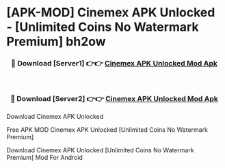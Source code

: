 # [APK-MOD] Cinemex APK Unlocked - [Unlimited Coins No Watermark Premium] bh2ow



<div align="center">
<h3>🔴 Download [Server1] 👉👉 <a href="https://momento.my/?title=Cinemex_APK_Unlocked">Cinemex APK Unlocked Mod Apk</a></h3><br>

<h3>🔴 Download [Server2] 👉👉 <a href="https://momento.my/?title=Cinemex_APK_Unlocked">Cinemex APK Unlocked Mod Apk</a></h3>
</div>



Download Cinemex APK Unlocked 

Free APK MOD Cinemex APK Unlocked [Unlimited Coins No Watermark Premium]

Download Cinemex APK Unlocked [Unlimited Coins No Watermark Premium] Mod For Android
